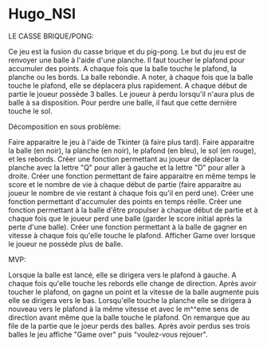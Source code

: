 # Hugo_NSI

LE CASSE BRIQUE/PONG:

Ce jeu est la fusion du casse brique et du pig-pong.
Le but du jeu est de renvoyer une balle à l'aide d'une planche.
Il faut toucher le plafond pour accumuler des points.
A chaque fois que la balle touche le plafond, la planche ou les bords. La balle rebondie.
A noter, à chaque fois que la balle touche le plafond, elle se déplacera plus rapidement.
A chaque début de partie le joueur possède 3 balles.
Le joueur à perdu lorsqu'il n'aura plus de balle à sa disposition.
Pour perdre une balle, il faut que cette dernière touche le sol.

Décomposition en sous problème:

Faire apparaitre le jeu à l'aide de Tkinter (à faire plus tard).
Faire apparaitre la balle (en noir), la planche (en noir), le plafond (en bleu), le sol (en rouge), et les rebords.
Créer une fonction permettant au joueur de déplacer la planche avec la lettre "Q" pour aller à gauche et la lettre "D" pour aller à droite.
Créer une fonction permettant de faire apparaitre en même temps le score et le nombre de vie à chaque début de partie (faire apparaitre au joueur le nombre de vie restant à chaque fois qu'il en perd une).
Créer une fonction permettant d'accumuler des points en temps réelle.
Créer une fonction permettant à la balle d'être propulser à chaque début de partie et à chaque fois que le joueur perd une balle (garder le score initial après la perte d'une balle).
Créer une fonction permettant à la balle de gagner en vitesse à chaque fois qu'elle touche le plafond.
Afficher Game over lorsque le joueur ne possède plus de balle.

MVP:

Lorsque la balle est lancé, elle se dirigera vers le plafond à gauche. 
A chaque fois qu'elle touche les rebords elle change de direction. 
Après avoir toucher le plafond, on gagne un point et la vitesse de la balle augmente puis elle se dirigera vers le bas.
Lorsqu'elle touche la planche elle se dirigera à nouveau vers le plafond à la même vitesse et avec le m^^eme sens de direction avant même que la balle touche le plafond.
On remarque que au file de la partie que le joeur perds des balles.
Après avoir perdus ses trois balles le jeu affiche "Game over" puis "voulez-vous rejouer".
